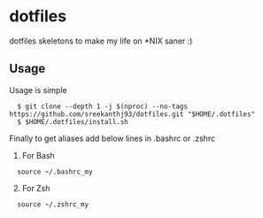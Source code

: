 # dotfiles
dotfiles skeletons to make my life on *NIX saner :)

Usage
-----
Usage is simple
  ```console
    $ git clone --depth 1 -j $(nproc) --no-tags https://github.com/sreekanthj93/dotfiles.git "$HOME/.dotfiles"
    $ $HOME/.dotfiles/install.sh
  ```

Finally to get aliases add below lines in .bashrc or .zshrc
1. For Bash
  ```console
    source ~/.bashrc_my
  ```
2. For Zsh
  ```console
    source ~/.zshrc_my
  ```
